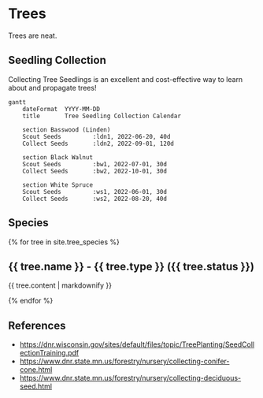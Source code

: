 # Trees

Trees are neat.

<!--snippet-->

## Seedling Collection

Collecting Tree Seedlings is an excellent and cost-effective way to learn about and propagate trees!

```mermaid
gantt
    dateFormat  YYYY-MM-DD
    title       Tree Seedling Collection Calendar

    section Basswood (Linden)
    Scout Seeds         :ldn1, 2022-06-20, 40d
    Collect Seeds       :ldn2, 2022-09-01, 120d

    section Black Walnut
    Scout Seeds         :bw1, 2022-07-01, 30d
    Collect Seeds       :bw2, 2022-10-01, 30d

    section White Spruce
    Scout Seeds         :ws1, 2022-06-01, 30d
    Collect Seeds       :ws2, 2022-08-20, 40d

```

## Species

{% for tree in site.tree_species %}
  <h2>{{ tree.name }} - {{ tree.type }} ({{ tree.status }})</h2>
  <p>{{ tree.content | markdownify }}</p>
{% endfor %}

## References

- https://dnr.wisconsin.gov/sites/default/files/topic/TreePlanting/SeedCollectionTraining.pdf
- https://www.dnr.state.mn.us/forestry/nursery/collecting-conifer-cone.html
- https://www.dnr.state.mn.us/forestry/nursery/collecting-deciduous-seed.html
